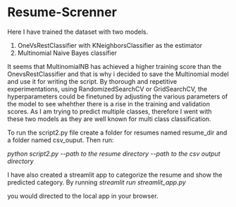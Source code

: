 # Resume-Screnner

Here I have trained the dataset with two models.
1. OneVsRestClassifier with KNeighborsClassifier as the estimator
2. Multinomial Naive Bayes classifier

It seems that MultinomialNB has achieved a higher training score than the OnevsRestClassifier and that is why i decided to save the Multinomial model and use it for writing the script.
By thorough and repetitive experimentations, using RandomizedSearchCV or GridSearchCV, the hyperparameters could be finetuned by adjusting the various parameters of the model to see whehther there is a rise in the training and validation scores. As I am trying to predict multiple classes, therefore I went with these two models as they are well known for multi class classification.

To run the script2.py file create a folder for resumes named resume_dir and a folder named csv_ouput. Then run:

  *python script2.py --path to the resume directory --path to the csv output directory*


I have also created a streamlit app to categorize the resume and show the predicted category. By running
  *streamlit run streamlit_app.py*

you would directed to the local app in your browser.

